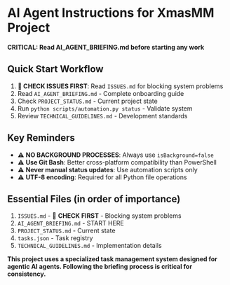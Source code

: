 # AI Agent Instructions for XmasMM Project

**CRITICAL: Read AI_AGENT_BRIEFING.md before starting any work**

## Quick Start Workflow
1. **🚨 CHECK ISSUES FIRST**: Read `ISSUES.md` for blocking system problems
2. Read `AI_AGENT_BRIEFING.md` - Complete onboarding guide
3. Check `PROJECT_STATUS.md` - Current project state
4. Run `python scripts/automation.py status` - Validate system
5. Review `TECHNICAL_GUIDELINES.md` - Development standards

## Key Reminders
- ⚠️ **NO BACKGROUND PROCESSES**: Always use `isBackground=false` 
- ⚠️ **Use Git Bash**: Better cross-platform compatibility than PowerShell
- ⚠️ **Never manual status updates**: Use automation scripts only
- ⚠️ **UTF-8 encoding**: Required for all Python file operations

## Essential Files (in order of importance)
1. `ISSUES.md` - 🚨 **CHECK FIRST** - Blocking system problems  
2. `AI_AGENT_BRIEFING.md` - START HERE
3. `PROJECT_STATUS.md` - Current state
4. `tasks.json` - Task registry
4. `TECHNICAL_GUIDELINES.md` - Implementation details

**This project uses a specialized task management system designed for agentic AI agents. Following the briefing process is critical for consistency.**
